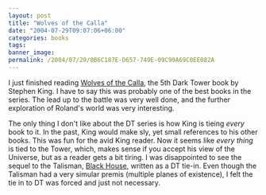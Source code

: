 ```yaml
---
layout: post
title: "Wolves of the Calla"
date: "2004-07-29T09:07:06+06:00"
categories: books 
tags: 
banner_image: 
permalink: /2004/07/29/0B6C187E-D657-749E-09C99A69C0EE082A
---
```


I just finished reading <a href="http://www.amazon.com/exec/obidos/tg/detail/-/1880418568/qid=1091112247/sr=8-1/ref=pd_ka_1/002-9389514-8447268?v=glance&s=books&n=507846">Wolves of the Calla</a>, the 5th Dark Tower book by Stephen King. I have to say this was probably one of the best books in the series. The lead up to the battle was very well done, and the further exploration of Roland's world was very interesting.

The only thing I don't like about the DT series is how King is tieing <i>every</i> book to it. In the past, King would make sly, yet small references to his other books. This was fun for the avid King reader. Now it seems like <i>every thing</i> is tied to the Tower, which, makes sense if you accept his view of the Universe, but as a reader gets a bit tiring. I was disappointed to see the sequel to the Talisman, <a href="http://www.amazon.com/exec/obidos/ASIN/0345441036/qid=1091112902/sr=2-1/ref=sr_2_1/002-9389514-8447268">Black House</a>, written as a DT tie-in. Even though the Talisman had a very simular premis (multiple planes of existence), I felt the tie in to DT was forced and just not necessary.